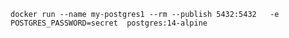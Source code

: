 ```docker run --name my-postgres1 --rm --publish 5432:5432   -e POSTGRES_PASSWORD=secret  postgres:14-alpine```